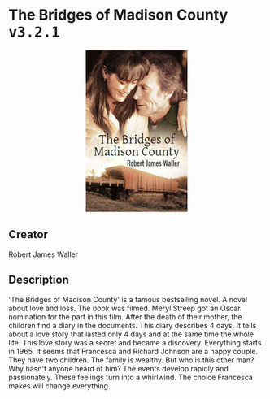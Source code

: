 
# The Bridges of Madison County <kbd>v3.2.1</kbd>

<center>
  <img src="./cover-1024.jpg"/>
</center>

## Creator
Robert James Waller

## Description
'The Bridges of Madison County' is a famous bestselling novel. A novel about love and loss. The book was filmed. Meryl Streep got an Oscar nomination for the part in this film. After the death of their mother, the children find a diary in the documents. This diary describes 4 days. It tells about a love story that lasted only 4 days and at the same time the whole life. This love story was a secret and became a discovery. Everything starts in 1965. It seems that Francesca and Richard Johnson are a happy couple. They have two children. The family is wealthy. But who is this other man? Why hasn't anyone heard of him? The events develop rapidly and passionately. These feelings turn into a whirlwind. The choice Francesca makes will change everything. 
